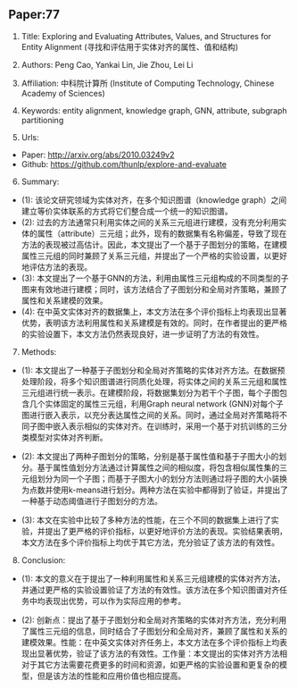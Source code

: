 ## Paper:77




1. Title: Exploring and Evaluating Attributes, Values, and Structures for Entity Alignment (寻找和评估用于实体对齐的属性、值和结构)

2. Authors: Peng Cao, Yankai Lin, Jie Zhou, Lei Li

3. Affiliation: 中科院计算所 (Institute of Computing Technology, Chinese Academy of Sciences)

4. Keywords: entity alignment, knowledge graph, GNN, attribute, subgraph partitioning

5. Urls: 
- Paper: http://arxiv.org/abs/2010.03249v2 
- Github: https://github.com/thunlp/explore-and-evaluate

6. Summary:
- (1): 该论文研究领域为实体对齐，在多个知识图谱（knowledge graph）之间建立等价实体联系的方式将它们整合成一个统一的知识图谱。
- (2): 过去的方法通常只利用实体之间的关系三元组进行建模，没有充分利用实体的属性（attribute）三元组；此外，现有的数据集有名称偏差，导致了现在方法的表现被过高估计。因此，本文提出了一个基于子图划分的策略，在建模属性三元组的同时兼顾了关系三元组，并提出了一个严格的实验设置，以更好地评估方法的表现。
- (3): 本文提出了一个基于GNN的方法，利用由属性三元组构成的不同类型的子图来有效地进行建模；同时，该方法结合了子图划分和全局对齐策略，兼顾了属性和关系建模的效果。
- (4): 在中英文实体对齐的数据集上，本文方法在多个评价指标上均表现出显著优势，表明该方法利用属性和关系建模是有效的。同时，在作者提出的更严格的实验设置下，本文方法仍然表现良好，进一步证明了方法的有效性。
7. Methods:

- (1): 本文提出了一种基于子图划分和全局对齐策略的实体对齐方法。在数据预处理阶段，将多个知识图谱进行同质化处理，将实体之间的关系三元组和属性三元组进行统一表示。在建模阶段，将数据集划分为若干个子图，每个子图包含几个实体固定的属性三元组，利用Graph neural network (GNN)对每个子图进行嵌入表示，以充分表达属性之间的关系。同时，通过全局对齐策略将不同子图中嵌入表示相似的实体对齐。在训练时，采用一个基于对抗训练的三分类模型对实体对齐判断。

- (2): 本文提出了两种子图划分的策略，分别是基于属性值和基于子图大小的划分。基于属性值划分方法通过计算属性之间的相似度，将包含相似属性集的三元组划分为同一个子图；而基于子图大小的划分方法则通过将子图的大小装换为点数并使用k-means进行划分。两种方法在实验中都得到了验证，并提出了一种基于动态阈值进行子图划分的方法。

- (3): 本文在实验中比较了多种方法的性能，在三个不同的数据集上进行了实验，并提出了更严格的评价指标，以更好地评价方法的表现。实验结果表明，本文方法在多个评价指标上均优于其它方法，充分验证了该方法的有效性。





8. Conclusion:

- (1): 本文的意义在于提出了一种利用属性和关系三元组建模的实体对齐方法，并通过更严格的实验设置验证了方法的有效性。该方法在多个知识图谱对齐任务中均表现出优势，可以作为实际应用的参考。

- (2): 创新点：提出了基于子图划分和全局对齐策略的实体对齐方法，充分利用了属性三元组的信息，同时结合了子图划分和全局对齐，兼顾了属性和关系的建模效果。性能：在中英文实体对齐任务上，本文方法在多个评价指标上均表现出显著优势，验证了该方法的有效性。工作量：本文提出的实体对齐方法相对于其它方法需要花费更多的时间和资源，如更严格的实验设置和更复杂的模型，但是该方法的性能和应用价值也相应提高。




